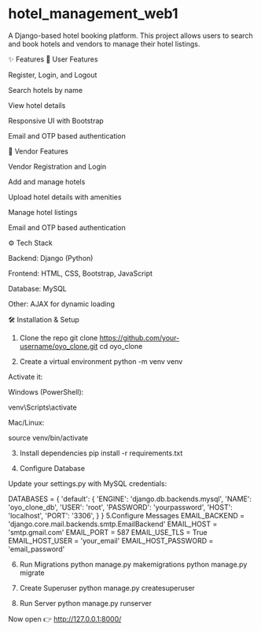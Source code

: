 # hotel_management_web1
A Django-based hotel booking platform.
This project allows users to search and book hotels and vendors to manage their hotel listings.

✨ Features
👤 User Features

Register, Login, and Logout

Search hotels by name

View hotel details

Responsive UI with Bootstrap

Email and OTP based authentication

🏪 Vendor Features

Vendor Registration and Login

Add and manage hotels

Upload hotel details with amenities

Manage hotel listings

Email and OTP based authentication

⚙️ Tech Stack

Backend: Django (Python)

Frontend: HTML, CSS, Bootstrap, JavaScript

Database: MySQL

Other: AJAX for dynamic loading

🛠️ Installation & Setup
1. Clone the repo
git clone https://github.com/your-username/oyo_clone.git
cd oyo_clone

2. Create a virtual environment
python -m venv venv


Activate it:

Windows (PowerShell):

venv\Scripts\activate


Mac/Linux:

source venv/bin/activate

3. Install dependencies
pip install -r requirements.txt

4. Configure Database

Update your settings.py with MySQL credentials:

DATABASES = {
    'default': {
        'ENGINE': 'django.db.backends.mysql',
        'NAME': 'oyo_clone_db',
        'USER': 'root',
        'PASSWORD': 'yourpassword',
        'HOST': 'localhost',
        'PORT': '3306',
    }
}
5.Configure Messages
EMAIL_BACKEND = 'django.core.mail.backends.smtp.EmailBackend'
EMAIL_HOST = 'smtp.gmail.com'
EMAIL_PORT = 587
EMAIL_USE_TLS = True
EMAIL_HOST_USER = 'your_email'
EMAIL_HOST_PASSWORD = 'email_password'


6. Run Migrations
python manage.py makemigrations
python manage.py migrate

7. Create Superuser
python manage.py createsuperuser

8. Run Server
python manage.py runserver


Now open 👉 http://127.0.0.1:8000/
